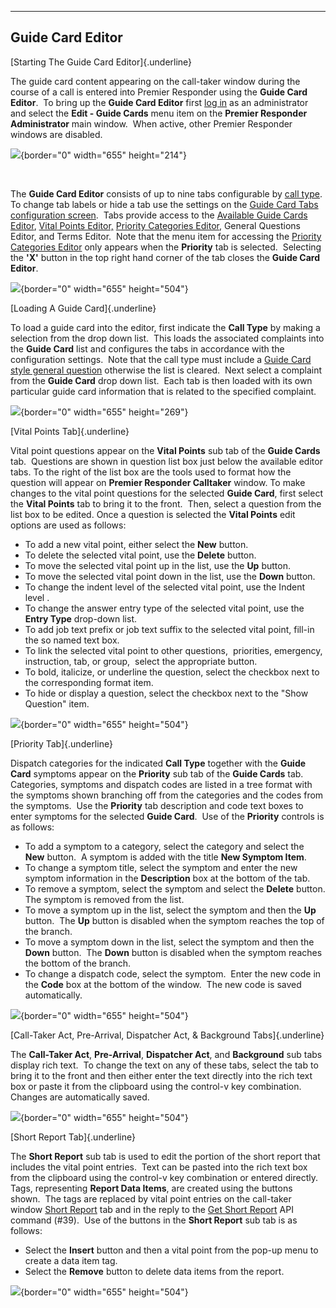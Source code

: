   -----------------------
  **Guide Card Editor**
  -----------------------

[Starting The Guide Card Editor]{.underline}

The guide card content appearing on the call-taker window during the
course of a call is entered into Premier Responder using the **Guide
Card Editor**.  To bring up the **Guide Card Editor** first [log
in](Logging%20In.htm) as an administrator and select the **Edit - Guide
Cards** menu item on the **Premier Responder** **Administrator** main
window.  When active, other Premier Responder windows are disabled.

![](Guide%20Card%20Editor_files/image006.png){border="0" width="655"
height="214"}

 

The **Guide Card Editor** consists of up to nine tabs configurable by
[call type](Available%20Call%20Types%20Editor.htm).  To change tab
labels or hide a tab use the settings on the [Guide Card Tabs
configuration screen](Guide%20Card%20Tabs%20Settings.htm).  Tabs provide
access to the [Available Guide Cards
Editor](Available%20Guide%20Cards%20Editor.htm), [Vital Points
Editor,](Vital%20Point%20Editor.htm) [Priority Categories
Editor](Priority%20Categories%20Editor.htm), General Questions Editor,
and Terms Editor.  Note that the menu item for accessing the [Priority
Categories Editor](Priority%20Categories%20Editor.htm) only appears when
the **Priority** tab is selected.  Selecting the **\'X\'** button in the
top right hand corner of the tab closes the **Guide Card Editor**.

![](Guide%20Card%20Editor_files/image001.png){border="0" width="655"
height="504"}

[Loading A Guide Card]{.underline}

To load a guide card into the editor, first indicate the **Call Type**
by making a selection from the drop down list.  This loads the
associated complaints into the **Guide Card** list and configures the
tabs in accordance with the configuration settings.  Note that the call
type must include a [Guide Card style general
question](General%20Questions%20Editor.htm) otherwise the list is
cleared.  Next select a complaint from the **Guide Card** drop down
list.  Each tab is then loaded with its own particular guide card
information that is related to the specified complaint.

![](Guide%20Card%20Editor_files/image002.png){border="0" width="655"
height="269"}

[Vital Points Tab]{.underline}

Vital point questions appear on the **Vital Points** sub tab of the
**Guide Cards** tab.  Questions are shown in question list box just
below the available editor tabs. To the right of the list box are the
tools used to format how the question will appear on **Premier Responder
Calltaker** window. To make changes to the vital point questions for the
selected **Guide Card**, first select the **Vital Points** tab to bring
it to the front.  Then, select a question from the list box to be
edited. Once a question is selected the **Vital Points** edit options
are used as follows:

-   To add a new vital point, either select the **New** button.
-   To delete the selected vital point, use the **Delete** button.
-   To move the selected vital point up in the list, use the **Up**
    button.
-   To move the selected vital point down in the list, use the **Down**
    button.
-   To change the indent level of the selected vital point, use the
    Indent level .
-   To change the answer entry type of the selected vital point, use the
    **Entry Type** drop-down list.
-   To add job text prefix or job text suffix to the selected vital
    point, fill-in the so named text box.
-   To link the selected vital point to other questions,  priorities,
    emergency, instruction, tab, or group,  select the appropriate
    button.
-   To bold, italicize, or underline the question, select the checkbox
    next to the corresponding format item.
-   To hide or display a question, select the checkbox next to the
    \"Show Question\" item.

![](Guide%20Card%20Editor_files/image003.png){border="0" width="655"
height="504"}

[Priority Tab]{.underline}

Dispatch categories for the indicated **Call Type** together with the
**Guide Card** symptoms appear on the **Priority** sub tab of the
**Guide Cards** tab.  Categories, symptoms and dispatch codes are listed
in a tree format with the symptoms shown branching off from the
categories and the codes from the symptoms.  Use the **Priority** tab
description and code text boxes to enter symptoms for the selected
**Guide Card**.  Use of the **Priority** controls is as follows:

-   To add a symptom to a category, select the category and select the
    **New** button.  A symptom is added with the title **New Symptom
    Item**.
-   To change a symptom title, select the symptom and enter the new
    symptom information in the **Description** box at the bottom of the
    tab.
-   To remove a symptom, select the symptom and select the **Delete**
    button. The symptom is removed from the list.
-   To move a symptom up in the list, select the symptom and then the
    **Up** button.  The **Up** button is disabled when the symptom
    reaches the top of the branch.
-   To move a symptom down in the list, select the symptom and then the
    **Down** button.  The **Down** button is disabled when the symptom
    reaches the bottom of the branch.
-   To change a dispatch code, select the symptom.  Enter the new code
    in the **Code** box at the bottom of the window.  The new code is
    saved automatically.

![](Guide%20Card%20Editor_files/image004.png){border="0" width="655"
height="504"}

[Call-Taker Act, Pre-Arrival, Dispatcher Act, & Background
Tabs]{.underline}

The **Call-Taker Act**, **Pre-Arrival**, **Dispatcher Act**, and
**Background** sub tabs display rich text.  To change the text on any of
these tabs, select the tab to bring it to the front and then either
enter the text directly into the rich text box or paste it from the
clipboard using the control-v key combination.  Changes are
automatically saved.

![](Guide%20Card%20Editor_files/image005.png){border="0" width="655"
height="504"}

[Short Report Tab]{.underline}

The **Short Report** sub tab is used to edit the portion of the short
report that includes the vital point entries.  Text can be pasted into
the rich text box from the clipboard using the control-v key combination
or entered directly.  Tags, representing **Report Data Items**, are
created using the buttons shown.  The tags are replaced by vital point
entries on the call-taker window [Short Report](Short%20Report.htm) tab
and in the reply to the [Get Short Report](APCO%20911Adviser%20API.htm)
API command (#39).  Use of the buttons in the **Short Report** sub tab
is as follows:

-   Select the **Insert** button and then a vital point from the pop-up
    menu to create a data item tag.
-   Select the **Remove** button to delete data items from the report.

![](Guide%20Card%20Editor_files/image007.png){border="0" width="655"
height="504"}

 
